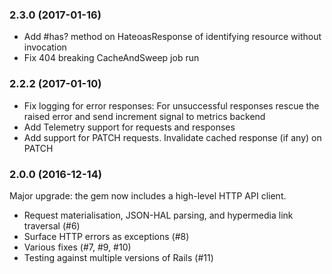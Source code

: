 ### 2.3.0 (2017-01-16)

- Add #has? method on HateoasResponse of identifying resource without invocation
- Fix 404 breaking CacheAndSweep job run

### 2.2.2 (2017-01-10)

- Fix logging for error responses:
  For unsuccessful responses rescue the raised error and
  send increment signal to metrics backend
- Add Telemetry support for requests and responses
- Add support for PATCH requests.
  Invalidate cached response (if any) on PATCH

### 2.0.0 (2016-12-14)

Major upgrade: the gem now includes a high-level HTTP API client.

- Request materialisation, JSON-HAL parsing, and hypermedia link traversal (#6)
- Surface HTTP errors as exceptions (#8)
- Various fixes (#7, #9, #10)
- Testing against multiple versions of Rails (#11)
